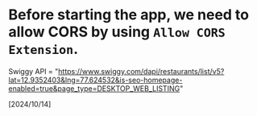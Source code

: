 # Before starting the app, we need to allow CORS by using `Allow CORS Extension`.

Swiggy API = "https://www.swiggy.com/dapi/restaurants/list/v5?lat=12.9352403&lng=77.624532&is-seo-homepage-enabled=true&page_type=DESKTOP_WEB_LISTING"

[2024/10/14]